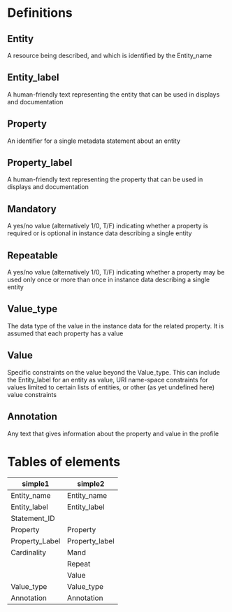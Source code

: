 # Definitions

## Entity
A resource being described, and which is identified by the Entity_name

## Entity_label
A human-friendly text representing the entity that can be used in displays and documentation

## Property
An identifier for a single metadata statement about an entity

## Property_label
A human-friendly text representing the property that can be used in displays and documentation

## Mandatory
A yes/no value (alternatively 1/0, T/F) indicating whether a property is required or is optional in instance data describing a single entity

## Repeatable
A yes/no value (alternatively 1/0, T/F) indicating whether a property may be used only once or more than once in instance data describing a single entity

## Value_type
The data type of the value in the instance data for the related property. It is assumed that each property has a value

## Value
Specific constraints on the value beyond the Value_type. This can include the Entity_label for an entity as value, URI name-space constraints for values limited to certain lists of entities, or other (as yet undefined here) value constraints

## Annotation
Any text that gives information about the property and value in the profile


# Tables of elements

| simple1 | simple2
| --- | --- 
|Entity_name|Entity_name|
|Entity_label|Entity_label|
|Statement_ID| |
|Property|Property|
|Property_Label|Property_label|
|Cardinality|Mand|
||Repeat|
||Value|
Value_type|Value_type|
Annotation|Annotation|

